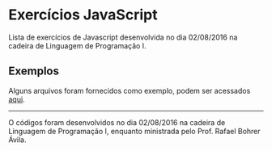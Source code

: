 # Exercícios JavaScript

Lista de exercícios de Javascript desenvolvida no dia 02/08/2016 na cadeira de Linguagem de Programação I.

## Exemplos

Alguns arquivos foram fornecidos como exemplo, podem ser acessados [aqui](./exemplos).

---

O códigos foram desenvolvidos no dia 02/08/2016 na cadeira de Linguagem de Programação I, enquanto ministrada pelo Prof. Rafael Bohrer Ávila.
